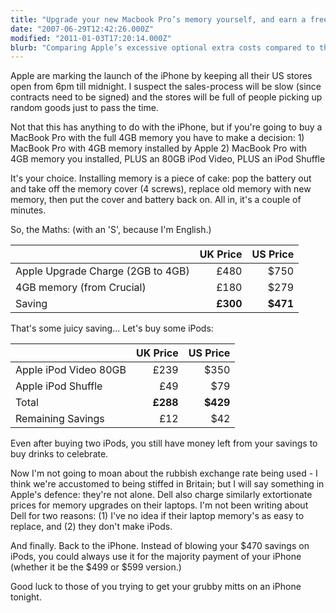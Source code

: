```yaml
---
title: "Upgrade your new Macbook Pro’s memory yourself, and earn a free iPod (or two)"
date: "2007-06-29T12:42:26.000Z"
modified: "2011-01-03T17:20:14.000Z"
blurb: "Comparing Apple’s excessive optional extra costs compared to third-party / after-market pricing"
---
```


Apple are marking the launch of the iPhone by keeping all their US stores open from 6pm till midnight. I suspect the sales-process will be slow (since contracts need to be signed) and the stores will be full of people picking up random goods just to pass the time.

Not that this has anything to do with the iPhone, but if you're going to buy a MacBook Pro with the full 4GB memory you have to make a decision: 1) MacBook Pro with 4GB memory installed by Apple 2) MacBook Pro with 4GB memory you installed, PLUS an 80GB iPod Video, PLUS an iPod Shuffle

It's your choice. Installing memory is a piece of cake: pop the battery out and take off the memory cover (4 screws), replace old memory with new memory, then put the cover and battery back on. All in, it's a couple of minutes.

So, the Maths: (with an 'S', because I'm English.)

| &nbsp;                            | UK Price |  US Price |
| :-------------------------------- | -------: | --------: |
| Apple Upgrade Charge (2GB to 4GB) |     £480 |     \$750 |
| 4GB memory (from Crucial)         |     £180 |     \$279 |
| Saving                            | **£300** | **\$471** |

That's some juicy saving... Let's buy some iPods:

| &nbsp;                | UK Price |  US Price |
| :-------------------- | -------: | --------: |
| Apple iPod Video 80GB |     £239 |     \$350 |
| Apple iPod Shuffle    |      £49 |      \$79 |
| Total                 | **£288** | **\$429** |
| Remaining Savings     |      £12 |      \$42 |

Even after buying two iPods, you still have money left from your savings to buy drinks to celebrate.

Now I'm not going to moan about the rubbish exchange rate being used - I think we're accustomed to being stiffed in Britain; but I will say something in Apple's defence: they're not alone. Dell also charge similarly extortionate prices for memory upgrades on their laptops. I'm not been writing about Dell for two reasons: (1) I've no idea if their laptop memory's as easy to replace, and (2) they don't make iPods.

And finally. Back to the iPhone. Instead of blowing your $470 savings on iPods, you could always use it for the majority payment of your iPhone (whether it be the $499 or \$599 version.)

Good luck to those of you trying to get your grubby mitts on an iPhone tonight.
